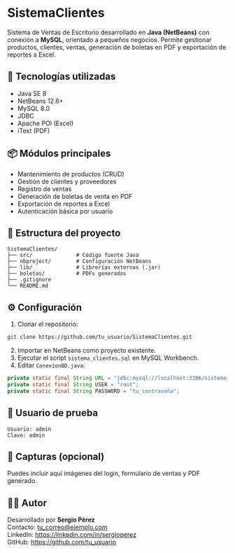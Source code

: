 # SistemaClientes

Sistema de Ventas de Escritorio desarrollado en **Java (NetBeans)** con conexión a **MySQL**, orientado a pequeños negocios. Permite gestionar productos, clientes, ventas, generación de boletas en PDF y exportación de reportes a Excel.

## 🚀 Tecnologías utilizadas

- Java SE 8
- NetBeans 12.6+
- MySQL 8.0
- JDBC
- Apache POI (Excel)
- iText (PDF)

## 📦 Módulos principales

- Mantenimiento de productos (CRUD)
- Gestión de clientes y proveedores
- Registro de ventas
- Generación de boletas de venta en PDF
- Exportación de reportes a Excel
- Autenticación básica por usuario

## 📂 Estructura del proyecto

```
SistemaClientes/
├── src/              # Código fuente Java
├── nbproject/        # Configuración NetBeans
├── lib/              # Librerías externas (.jar)
├── boletas/          # PDFs generados
├── .gitignore
└── README.md
```

## ⚙️ Configuración

1. Clonar el repositorio:

```bash
git clone https://github.com/tu_usuario/SistemaClientes.git
```

2. Importar en NetBeans como proyecto existente.
3. Ejecutar el script `sistema_clientes.sql` en MySQL Workbench.
4. Editar `ConexionBD.java`:

```java
private static final String URL = "jdbc:mysql://localhost:3306/sistema_clientes";
private static final String USER = "root";
private static final String PASSWORD = "tu_contraseña";
```

## 👤 Usuario de prueba

```
Usuario: admin
Clave: admin
```

## 📸 Capturas (opcional)

Puedes incluir aquí imágenes del login, formulario de ventas y PDF generado.

## 🧑‍💻 Autor

Desarrollado por **Sergio Pérez**  
Contacto: tu_correo@ejemplo.com  
LinkedIn: https://linkedin.com/in/sergioperez  
GitHub: https://github.com/tu_usuario
